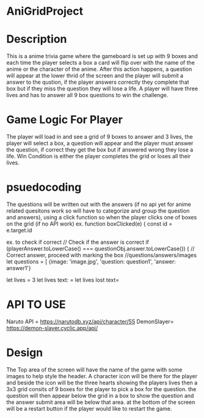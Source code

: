 # AniGridProject

# Description 
This is a anime trivia game where the gameboard is set up with 9 boxes and each time the player selects a box a card will flip over with the name of the anime or the character of the anime. After this action happens, a question will appear at the lower thrid of the screen and the player will submit a answer to the qustion, if the player answers correctly they complete that box but if they miss the question they will lose a life. A player will have three lives and has to answer all 9 box questions to win the challenge. 

# Game Logic For Player
The player will load in and see a grid of 9 boxes to answer and 3 lives, the player will select a box, a question will appear and the
player must answer the question, if correct they get the box but if answered wrong they lose a life. Win Condition is either the player completes the grid or loses all their lives. 

# psuedocoding  
The questions will be written out with the answers (if no  api yet for anime related quesitons work so will have to categorize and group the question and answers), using a click function so when the player clicks one of boxes on the grid (if no API work)
ex. function boxClicked(e) {
    const id = e.target.id

ex. to check if correct  // Check if the answer is correct
        if (playerAnswer.toLowerCase() === questionObj.answer.toLowerCase()) {
            // Correct answer, proceed with marking the box
//questions/answers/images
let questions = [
{image: 'image.jpg', 'question: question1', 'answer: answer1'}

let lives = 3
let lives text: =
let lives lost text=
# API TO USE
Naruto API = https://narutodb.xyz/api/character/55
DemonSlayer= https://demon-slayer.cyclic.app/api/
# Design
The Top area of the screen will have the name of the game with some images to help style the header. 
A character icon will be there for the player and beside the icon will be the three hearts showing the players lives
then a 3x3 grid consits of 9 boxes for the player to pick a box for the question.
the question will then appear below the grid in a box to show the question and the answer submit area will be below that area.
at the bottom of the screen will be a restart button if the player would like to restart the game.

